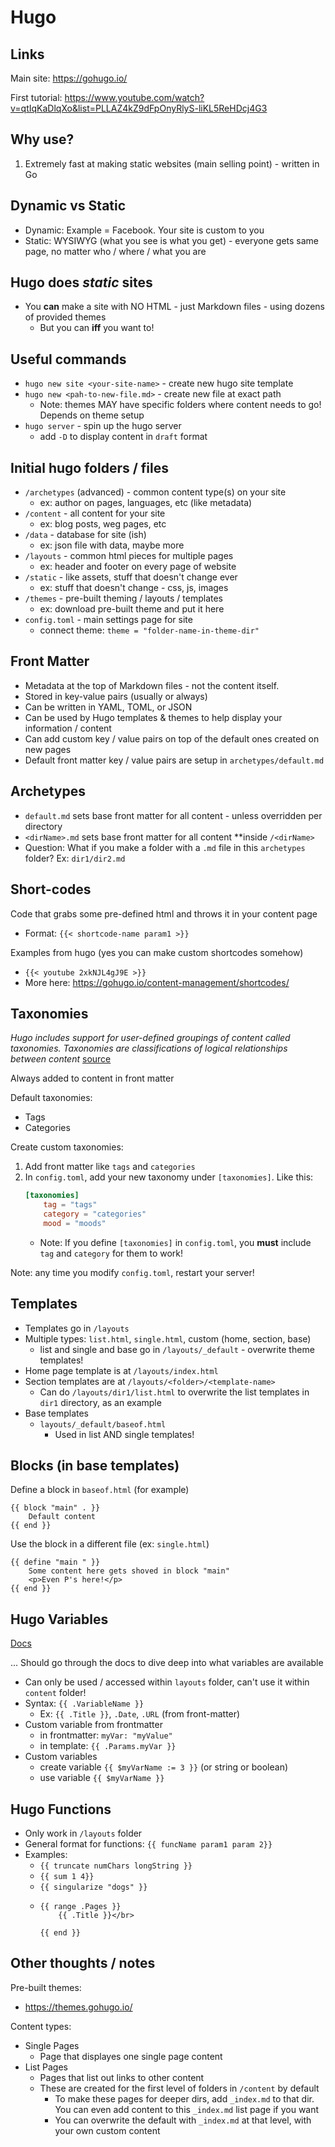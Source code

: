 # Hugo

## Links

Main site: https://gohugo.io/

First tutorial: https://www.youtube.com/watch?v=qtIqKaDlqXo&list=PLLAZ4kZ9dFpOnyRlyS-liKL5ReHDcj4G3

## Why use?

1. Extremely fast at making static websites (main selling point) - written in Go

## Dynamic vs Static

-   Dynamic: Example = Facebook. Your site is custom to you
-   Static: WYSIWYG (what you see is what you get) - everyone gets same page, no matter who / where / what you are

## Hugo does _static_ sites

-   You **can** make a site with NO HTML - just Markdown files - using dozens of provided themes
    -   But you can **iff** you want to!

## Useful commands

-   `hugo new site <your-site-name>` - create new hugo site template
-   `hugo new <pah-to-new-file.md>` - create new file at exact path
    -   Note: themes MAY have specific folders where content needs to go! Depends on theme setup
-   `hugo server` - spin up the hugo server
    -   add `-D` to display content in `draft` format

## Initial hugo folders / files

-   `/archetypes` (advanced) - common content type(s) on your site
    -   ex: author on pages, languages, etc (like metadata)
-   `/content` - all content for your site
    -   ex: blog posts, weg pages, etc
-   `/data` - database for site (ish)
    -   ex: json file with data, maybe more
-   `/layouts` - common html pieces for multiple pages
    -   ex: header and footer on every page of website
-   `/static` - like assets, stuff that doesn't change ever
    -   ex: stuff that doesn't change - css, js, images
-   `/themes` - pre-built theming / layouts / templates
    -   ex: download pre-built theme and put it here
-   `config.toml` - main settings page for site
    -   connect theme: `theme = "folder-name-in-theme-dir"`

## Front Matter

-   Metadata at the top of Markdown files - not the content itself.
-   Stored in key-value pairs (usually or always)
-   Can be written in YAML, TOML, or JSON
-   Can be used by Hugo templates & themes to help display your information / content
-   Can add custom key / value pairs on top of the default ones created on new pages
-   Default front matter key / value pairs are setup in `archetypes/default.md`

## Archetypes

-   `default.md` sets base front matter for all content - unless overridden per directory
-   `<dirName>.md` sets base front matter for all content \*\*inside `/<dirName>`
-   Question: What if you make a folder with a `.md` file in this `archetypes` folder? Ex: `dir1/dir2.md`

## Short-codes

Code that grabs some pre-defined html and throws it in your content page

-   Format: `{{< shortcode-name param1 >}}`

Examples from hugo (yes you can make custom shortcodes somehow)

-   `{{< youtube 2xkNJL4gJ9E >}}`
-   More here: https://gohugo.io/content-management/shortcodes/

## Taxonomies

_Hugo includes support for user-defined groupings of content called taxonomies. Taxonomies are classifications of logical relationships between content_ [source](https://gohugo.io/content-management/taxonomies/)

Always added to content in front matter

Default taxonomies:

-   Tags
-   Categories

Create custom taxonomies:

1. Add front matter like `tags` and `categories`
1. In `config.toml`, add your new taxonomy under `[taxonomies]`. Like this:
    ```toml
    [taxonomies]
        tag = "tags"
        category = "categories"
        mood = "moods"
    ```
    - Note: If you define `[taxonomies]` in `config.toml`, you **must** include `tag` and `category` for them to work!

Note: any time you modify `config.toml`, restart your server!

## Templates

-   Templates go in `/layouts`
-   Multiple types: `list.html`, `single.html`, custom (home, section, base)
    -   list and single and base go in `/layouts/_default` - overwrite theme templates!
-   Home page template is at `/layouts/index.html`
-   Section templates are at `/layouts/<folder>/<template-name>`
    -   Can do `/layouts/dir1/list.html` to overwrite the list templates in `dir1` directory, as an example
-   Base templates
    -   `layouts/_default/baseof.html`
        -   Used in list AND single templates!

## Blocks (in base templates)

Define a block in `baseof.html` (for example)

```
{{ block "main" . }}
    Default content
{{ end }}
```

Use the block in a different file (ex: `single.html`)

```
{{ define "main " }}
    Some content here gets shoved in block "main"
    <p>Even P's here!</p>
{{ end }}
```

## Hugo Variables

[Docs](https://gohugo.io/variables/)

... Should go through the docs to dive deep into what variables are available

-   Can only be used / accessed within `layouts` folder, can't use it within `content` folder!
-   Syntax: `{{ .VariableName }}`
    -   Ex: `{{ .Title }}`, `.Date`, `.URL` (from front-matter)
-   Custom variable from frontmatter
    -   in frontmatter: `myVar: "myValue"`
    -   in template: `{{ .Params.myVar }}`
-   Custom variables
    -   create variable `{{ $myVarName := 3 }}` (or string or boolean)
    -   use variable `{{ $myVarName }}`

## Hugo Functions

-   Only work in `/layouts` folder
-   General format for functions: `{{ funcName param1 param 2}}`
-   Examples:
    -   `{{ truncate numChars longString }}`
    -   `{{ sum 1 4}}`
    -   `{{ singularize "dogs" }}`
    -   ```
        {{ range .Pages }}
            {{ .Title }}</br>

        {{ end }}
        ```

## Other thoughts / notes

Pre-built themes:

-   https://themes.gohugo.io/

Content types:

-   Single Pages
    -   Page that displayes one single page content
-   List Pages
    -   Pages that list out links to other content
    -   These are created for the first level of folders in `/content` by default
        -   To make these pages for deeper dirs, add `_index.md` to that dir. You can even add content to this `_index.md` list page if you want
        -   You can overwrite the default with `_index.md` at that level, with your own custom content
